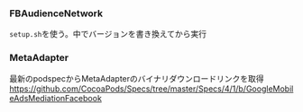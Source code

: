 ### FBAudienceNetwork

`setup.sh`を使う。中でバージョンを書き換えてから実行

### MetaAdapter

最新のpodspecからMetaAdapterのバイナリダウンロードリンクを取得
https://github.com/CocoaPods/Specs/tree/master/Specs/4/1/b/GoogleMobileAdsMediationFacebook
